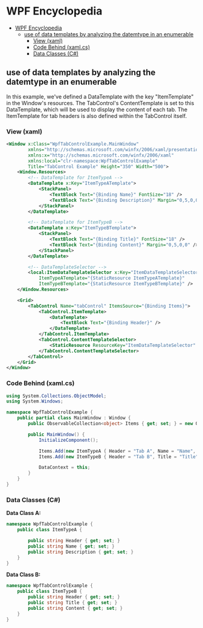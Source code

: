 # WPF Encyclopedia

- [WPF Encyclopedia](#wpf-encyclopedia)
  - [use of data templates by analyzing the datemtype in an enumerable](#use-of-data-templates-by-analyzing-the-datemtype-in-an-enumerable)
    - [View (xaml)](#view-xaml)
    - [Code Behind (xaml.cs)](#code-behind-xamlcs)
    - [Data Classes (C#)](#data-classes-c)

## use of data templates by analyzing the datemtype in an enumerable

In this example, we've defined a DataTemplate with the key "ItemTemplate" in the Window's resources. The TabControl's ContentTemplate is set to this DataTemplate, which will be used to display the content of each tab. The ItemTemplate for tab headers is also defined within the TabControl itself.

### View (xaml)

```xml
<Window x:Class="WpfTabControlExample.MainWindow"
        xmlns="http://schemas.microsoft.com/winfx/2006/xaml/presentation"
        xmlns:x="http://schemas.microsoft.com/winfx/2006/xaml"
        xmlns:local="clr-namespace:WpfTabControlExample"
        Title="TabControl Example" Height="350" Width="500">
    <Window.Resources>
        <!-- DataTemplate for ItemTypeA -->
        <DataTemplate x:Key="ItemTypeATemplate">
            <StackPanel>
                <TextBlock Text="{Binding Name}" FontSize="18" />
                <TextBlock Text="{Binding Description}" Margin="0,5,0,0" />
            </StackPanel>
        </DataTemplate>

        <!-- DataTemplate for ItemTypeB -->
        <DataTemplate x:Key="ItemTypeBTemplate">
            <StackPanel>
                <TextBlock Text="{Binding Title}" FontSize="18" />
                <TextBlock Text="{Binding Content}" Margin="0,5,0,0" />
            </StackPanel>
        </DataTemplate>

        <!-- DataTemplateSelector -->
        <local:ItemDataTemplateSelector x:Key="ItemDataTemplateSelector"
            ItemTypeATemplate="{StaticResource ItemTypeATemplate}"
            ItemTypeBTemplate="{StaticResource ItemTypeBTemplate}" />
    </Window.Resources>

    <Grid>
        <TabControl Name="tabControl" ItemsSource="{Binding Items}">
            <TabControl.ItemTemplate>
                <DataTemplate>
                    <TextBlock Text="{Binding Header}" />
                </DataTemplate>
            </TabControl.ItemTemplate>
            <TabControl.ContentTemplateSelector>
                <StaticResource ResourceKey="ItemDataTemplateSelector" />
            </TabControl.ContentTemplateSelector>
        </TabControl>
    </Grid>
</Window>
```

### Code Behind (xaml.cs)

```c#
using System.Collections.ObjectModel;
using System.Windows;

namespace WpfTabControlExample {
    public partial class MainWindow : Window {
        public ObservableCollection<object> Items { get; set; } = new ObservableCollection<object>();

        public MainWindow() {
            InitializeComponent();

            Items.Add(new ItemTypeA { Header = "Tab A", Name = "Name", Description = "This is the description of this Tab" });
            Items.Add(new ItemTypeB { Header = "Tab B", Title = "Title", Content = "This is the content of this Tab" });

            DataContext = this;
        }
    }
}
```

### Data Classes (C#)

**Data Class A:**

```c#
namespace WpfTabControlExample {
    public class ItemTypeA {

        public string Header { get; set; }
        public string Name { get; set; }
        public string Description { get; set; }
    }
}
```

**Data Class B:**

```c#
namespace WpfTabControlExample {
    public class ItemTypeB {
        public string Header { get; set; }
        public string Title { get; set; }
        public string Content { get; set; }
    }
}
```
